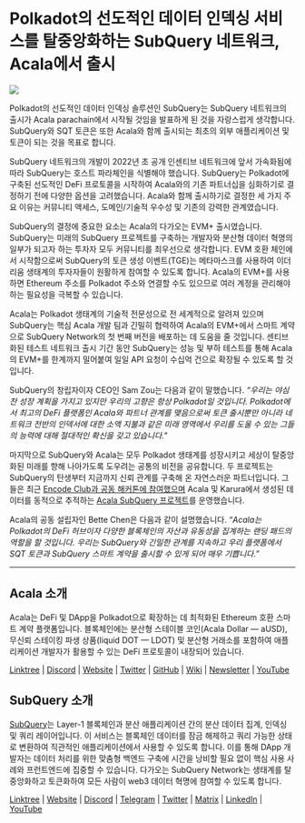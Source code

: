 # Polkadot의 선도적인 데이터 인덱싱 서비스를 탈중앙화하는 SubQuery 네트워크, Acala에서 출시

![](https://miro.medium.com/max/2400/1*kj_-zZcjeYdYIZVy1atYOg.gif)

Polkadot의 선도적인 데이터 인덱싱 솔루션인 SubQuery는 SubQuery 네트워크의 출시가 Acala parachain에서 시작될 것임을 발표하게 된 것을 자랑스럽게 생각합니다. SubQuery와 SQT 토큰은 또한 Acala와 함께 출시되는 최초의 외부 애플리케이션 및 토큰이 되는 것을 목표로 합니다.

SubQuery 네트워크의 개발이 2022년 초 공개 인센티브 네트워크에 앞서 가속화됨에 따라 SubQuery는 호스트 파라체인을 식별해야 했습니다. SubQuery는 Polkadot에 구축된 선도적인 DeFi 프로토콜을 시작하여 Acala와의 기존 파트너십을 심화하기로 결정하기 전에 다양한 옵션을 고려했습니다. Acala와 함께 출시하기로 결정한 세 가지 주요 이유는 커뮤니티 액세스, 도메인/기술적 우수성 및 기존의 강력한 관계였습니다.

SubQuery의 결정에 중요한 요소는 Acala의 다가오는 EVM+ 출시였습니다. SubQuery는 미래의 SubQuery 프로젝트를 구축하는 개발자와 분산형 데이터 혁명의 일부가 되고자 하는 투자자 모두 커뮤니티를 최우선으로 생각합니다. EVM 호환 체인에서 시작함으로써 SubQuery의 토큰 생성 이벤트(TGE)는 메타마스크를 사용하여 이더리움 생태계의 투자자들이 원활하게 참여할 수 있도록 합니다. Acala의 EVM+를 사용하면 Ethereum 주소를 Polkadot 주소와 연결할 수도 있으므로 여러 계정을 관리해야 하는 필요성을 극복할 수 있습니다.

Acala는 Polkadot 생태계의 기술적 전문성으로 전 세계적으로 알려져 있으며 SubQuery는 핵심 Acala 개발 팀과 긴밀히 협력하여 Acala의 EVM+에서 스마트 계약으로 SubQuery Network의 첫 번째 버전을 배포하는 데 도움을 줄 것입니다. 센티브화된 테스트 네트워크 출시 기간 동안 SubQuery는 성능 및 부하 테스트를 통해 Acala의 EVM+를 한계까지 밀어붙여 일일 API 요청이 수십억 건으로 확장될 수 있도록 할 것입니다.

SubQuery의 창립자이자 CEO인 Sam Zou는 다음과 같이 말했습니다. _“우리는 야심찬 성장 계획을 가지고 있지만 우리의 고향은 항상 Polkadot일 것입니다. Polkadot에서 최고의 DeFi 플랫폼인 Acala와 파트너 관계를 맺음으로써 토큰 출시뿐만 아니라 네트워크 전반의 인덱서에 대한 소액 지불과 같은 미래 영역에서 우리를 도울 수 있는 그들의 능력에 대해 절대적인 확신을 갖고 있습니다.”_

마지막으로 SubQuery와 Acala는 모두 Polkadot 생태계를 성장시키고 세상이 탈중앙화된 미래를 향해 나아가도록 도우려는 공통의 비전을 공유합니다. 두 프로젝트는 SubQuery의 탄생부터 지금까지 신뢰 관계를 구축해 온 자연스러운 파트너입니다. 그들은 최근 [Encode Club과 공동 해커톤에 참여했으며](https://medium.com/encode-club/polkadot-hack-challenges-7cfeba1a4c0e) Acala 및 Karura에서 생성된 데이터를 동적으로 추적하는 [Acala SubQuery 프로젝트](https://subquery.medium.com/subquery-integrates-acala-to-aggregate-and-serve-defi-data-to-polkadot-and-kusama-builders-fc9af6a7aae1)를 운영했습니다.

Acala의 공동 설립자인 Bette Chen은 다음과 같이 설명했습니다. _“Acala는 Polkadot의 DeFi 허브이자 다양한 블록체인의 자산과 유동성을 집계하는 랜딩 패드의 역할을 할 것입니다. 우리는 SubQuery와 긴밀한 관계를 지속하고 우리 플랫폼에서 SQT 토큰과 SubQuery 스마트 계약을 출시할 수 있게 되어 매우 기쁩니다.”_

---

## Acala 소개

Acala는 DeFi 및 DApp을 Polkadot으로 확장하는 데 최적화된 Ethereum 호환 스마트 계약 플랫폼입니다. 블록체인에는 분산형 스테이블 코인(Acala Dollar — aUSD), 무신뢰 스테이킹 파생 상품(liquid DOT — LDOT) 및 분산형 거래소를 포함하여 애플리케이션 개발자가 활용할 수 있는 DeFi 프로토콜이 내장되어 있습니다.

[Linktree](https://linktr.ee/acalanetwork)  | [Discord](https://discord.gg/vdbFVCH)  | [Website](https://acala.network/)  | [Twitter](https://twitter.com/AcalaNetwork)  | [GitHub](https://github.com/AcalaNetwork/Acala)  | [Wiki](https://github.com/AcalaNetwork/Acala/wiki)  | [Newsletter](https://share.hsforms.com/1X9RxkXk-R62I0VNbATaDXw4h8qc)  | [YouTube](http://youtube.com/c/acalanetwork)

## SubQuery 소개

[SubQuery](https://subquery.network/)는 Layer-1 블록체인과 분산 애플리케이션 간의 분산 데이터 집계, 인덱싱 및 쿼리 레이어입니다. 이 서비스는 블록체인 데이터를 잠금 해제하고 쿼리 가능한 상태로 변환하여 직관적인 애플리케이션에서 사용할 수 있도록 합니다. 이를 통해 DApp 개발자는 데이터 처리를 위한 맞춤형 백엔드 구축에 시간을 낭비할 필요 없이 핵심 사용 사례와 프런트엔드에 집중할 수 있습니다. 다가오는 SubQuery Network는 생태계를 탈중앙화하고 토큰화하여 모든 사람이 web3 데이터 혁명에 참여할 수 있도록 합니다.

​​[Linktree](https://linktr.ee/subquerynetwork)  |  [Website](https://subquery.network/)  |  [Discord](https://discord.com/invite/78zg8aBSMG)  |  [Telegram](https://t.me/subquerynetwork)  |  [Twitter](https://twitter.com/subquerynetwork)  |  [Matrix](https://matrix.to/#/#subquery:matrix.org)  |  [LinkedIn](https://www.linkedin.com/company/subquery)  |  [YouTube](https://www.youtube.com/channel/UCi1a6NUUjegcLHDFLr7CqLw)
